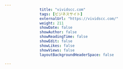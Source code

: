 ---
                title: "vividscc.com"
                tags: [ビジネスサイト]
                externalUrl: "https://vividscc.com/"
                weight: 211
                showDate: false
                showAuthor: false
                showReadingTime: false
                showEdit: false
                showLikes: false
                showViews: false
                layoutBackgroundHeaderSpace: false
                ---

